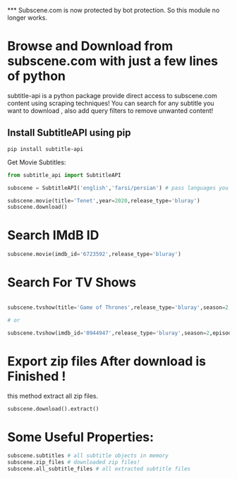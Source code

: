 
*** Subscene.com is now protected by bot protection. So this module no longer works.


# Browse and Download from subscene.com with just a few lines of python

subtitle-api is a python package provide direct access to subscene.com content using scraping techniques! You can search for any subtitle you want to download , also add query filters to remove unwanted content!
## Install SubtitleAPI using pip
```shell
pip install subtitle-api
```
Get Movie Subtitles:
```py
from subtitle_api import SubtitleAPI

subscene = SubtitleAPI('english','farsi/persian') # pass languages you want to have in results

subscene.movie(title='Tenet',year=2020,release_type='bluray')
subscene.download()
```
# Search IMdB ID
```py
subscene.movie(imdb_id='6723592',release_type='bluray')
```
# Search For TV Shows

```py

subscene.tvshow(title='Game of Thrones',release_type='bluray',season=2,episode=3)

# or

subscene.tvshow(imdb_id='0944947',release_type='bluray',season=2,episode=3)

```
# Export zip files After download is Finished !
this method extract all zip files.
```py
subscene.download().extract()

```
# Some Useful Properties:
```py
subscene.subtitles # all subtitle objects in memory
subscene.zip_files # downloaded zip files!
subscene.all_subtitle_files # all extracted subtitle files
```
